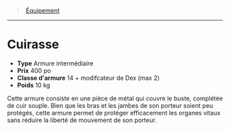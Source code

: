 ﻿---
!Equipment
Type: Armure intermédiaire
Price: 400 po
ArmorClass: 14 + modifcateur de Dex (max 2)
Weight: 10 kg
Id: equipment_hd.md#cuirasse
ParentLink: equipment_hd.md#Équipement
Name: Cuirasse
ParentName: Équipement
NameLevel: 1
---
> [Équipement](hd_equipment.md)

---

# Cuirasse

- **Type** Armure intermédiaire
- **Prix** 400 po
- **Classe d'armure** 14 + modifcateur de Dex (max 2)
- **Poids** 10 kg

Cette armure consiste en une pièce de métal qui couvre le buste, complétée de cuir souple. Bien que les bras et les jambes de son porteur soient peu protégés, cette armure permet de protéger efficacement les organes vitaux sans réduire la liberté de mouvement de son porteur.


